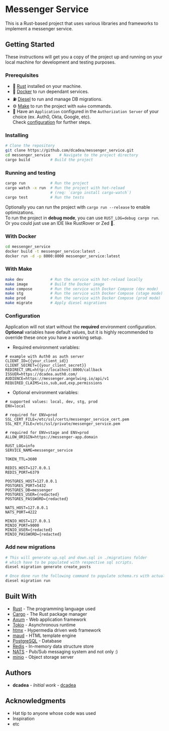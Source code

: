 # Messenger Service

This is a Rust-based project that uses various libraries and frameworks to implement a messenger service.

## Getting Started

These instructions will get you a copy of the project up and running on your local machine for development and testing
purposes.

### Prerequisites

- :crab: [Rust](https://www.rust-lang.org/tools/install) installed on your machine.
- :whale: [Docker](https://www.docker.com/get-started) to run dependant services.
- :fuelpump: [Diesel](https://diesel.rs) to run and manage DB migrations.
- :gear: [Make](https://www.gnu.org/software/make/) to run the project with `make` commands.
- :closed_lock_with_key: Have an `Application` configured in the `Authorization Server` of your choice (ex. Auth0, Okta, Google, etc).<br>
Check [configuration](#configuration) for further steps.

### Installing
```bash
# Clone the repository
git clone https://github.com/dcadea/messenger_service.git
cd messenger_service    # Navigate to the project directory
cargo build         # Build the project
```

### Running and testing
```bash
cargo run           # Run the project
cargo watch -x run  # Run the project with hot-reload
                    # (req: `cargo install cargo-watch`)
cargo test          # Run the tests
```
Optionally you can run the project with `cargo run --release` to enable optimizations.<br>
To run the project in **debug mode**, you can use `RUST_LOG=debug cargo run`.<br>
Or you could just use an IDE like RustRover or Zed :rocket:.

### With Docker
```bash
cd messenger_service
docker build -t messenger_service:latest .
docker run -d -p 8000:8000 messenger_service:latest
```

### With Make
```bash
make dev            # Run the service with hot-reload locally
make image          # Build the Docker image
make compose        # Run the service with Docker Compose (dev mode)
make stg            # Run the service with Docker Compose (stage mode)
make prod           # Run the service with Docker Compose (prod mode)
make migrate        # Apply diesel migrations
```

### Configuration
Application will not start without the **required** environment configuration. <br>
**Optional** variables have default values, but it is highly recommended to override these once you have a working setup.
- Required environment variables:
```dotenv
# example with Auth0 as auth server
CLIENT_ID={{your_client_id}}
CLIENT_SECRET={{your_client_secret}}
REDIRECT_URL=http://localhost:8000/callback
ISSUER=https://dcadea.auth0.com/
AUDIENCE=https://messenger.angelwing.io/api/v1
REQUIRED_CLAIMS=iss,sub,aud,exp,permissions
```
- Optional environment variables:
```dotenv
# supported values: local, dev, stg, prod
ENV=local

# required for ENV=prod
SSL_CERT_FILE=/etc/ssl/certs/messenger_service_cert.pem
SSL_KEY_FILE=/etc/ssl/private/messenger_service.pem

# required for ENV=stage and ENV=prod
ALLOW_ORIGIN=https://messenger-app.domain

RUST_LOG=info
SERVICE_NAME=messenger_service

TOKEN_TTL=3600

REDIS_HOST=127.0.0.1
REDIS_PORT=6379

POSTGRES_HOST=127.0.0.1
POSTGRES_PORT=5432
POSTGRES_DB=messenger
POSTGRES_USER={redacted}
POSTGRES_PASSWORD={redacted}

NATS_HOST=127.0.0.1
NATS_PORT=4222

MINIO_HOST=127.0.0.1
MINIO_PORT=9000
MINIO_USER={redacted}
MINIO_PASSWORD={redacted}
```

### Add new migrations
```bash
# This will generate up.sql and down.sql in ./migrations folder
# which have to be populated with respective sql scripts.
diesel migration generate create_posts

# Once done run the following command to populate schema.rs with actual mapping
diesel migration run
```

## Built With

- [Rust](https://www.rust-lang.org/) - The programming language used
- [Cargo](https://doc.rust-lang.org/cargo/) - The Rust package manager
- [Axum](https://docs.rs/axum/0.7.5/axum/) - Web application framework
- [Tokio](https://tokio.rs/) - Asynchronous runtime
- [htmx](https://htmx.org/) - Hypermedia driven web framework
- [maud](https://maud.lambda.xyz/) - HTML template engine
- [PostgreSQL](https://www.postgresql.org) - Database
- [Redis](https://redis.io/) - In-memory data structure store
- [NATS](https://nats.io) - Pub/Sub messaging system and not only :)
- [minio](https://min.io) - Object storage server

## Authors

- **dcadea** - *Initial work* - [dcadea](https://github.com/dcadea)

## Acknowledgments

- Hat tip to anyone whose code was used
- Inspiration
- etc
